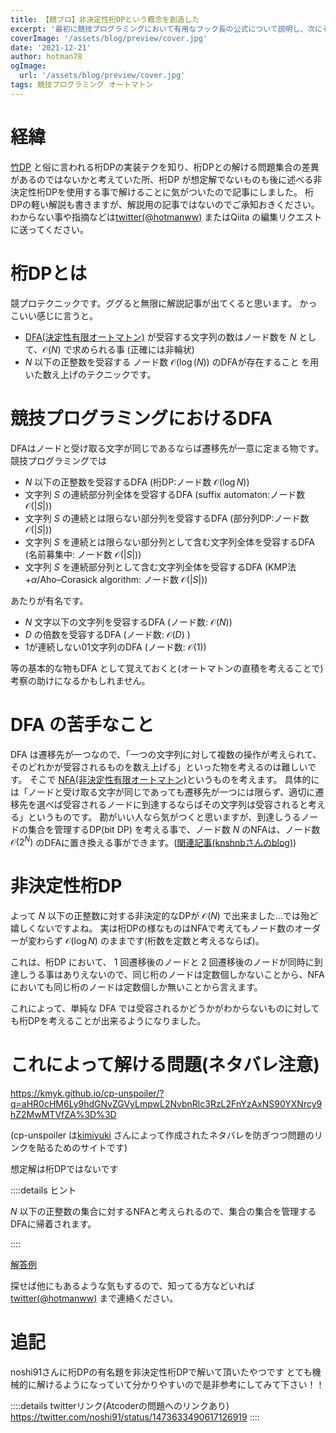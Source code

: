 ```yaml
---
title: 【競プロ】非決定性桁DPという概念を創造した
excerpt: '最初に競技プログラミングにおいて有用なフック長の公式について説明し、次にそれの一般化と既存の問題の新しい解き方の提案をします'
coverImage: '/assets/blog/preview/cover.jpg'
date: '2021-12-21'
author: hotman78
ogImage:
  url: '/assets/blog/preview/cover.jpg'
tags: 競技プログラミング オートマトン
---
```

# 経緯
[竹DP](https://opt-cp.com/abc050d/) と俗に言われる桁DPの実装テクを知り、桁DPとの解ける問題集合の差異があるのではないかと考えていた所、桁DP が想定解でないものも後に述べる非決定性桁DPを使用する事で解けることに気がついたので記事にしました。
桁DPの軽い解説も書きますが、解説用の記事ではないのでご承知おきください。
わからない事や指摘などは[twitter(@hotmanww)](https://twitter.com/hotmanww) またはQiita の編集リクエストに送ってください。

# 桁DPとは
競プロテクニックです。ググると無限に解説記事が出てくると思います。
かっこいい感じに言うと。
- [DFA(決定性有限オートマトン)](https://ja.wikipedia.org/wiki/%E6%B1%BA%E5%AE%9A%E6%80%A7%E6%9C%89%E9%99%90%E3%82%AA%E3%83%BC%E3%83%88%E3%83%9E%E3%83%88%E3%83%B3) が受容する文字列の数はノード数を $N$ として、$\mathcal{O}(N)$ で求められる事 (正確には非輪状)
- $N$ 以下の正整数を受容する ノード数 $\mathcal{O}(\log (N))$ のDFAが存在すること
を用いた数え上げのテクニックです。

# 競技プログラミングにおけるDFA
DFAはノードと受け取る文字が同じであるならば遷移先が一意に定まる物です。
競技プログラミングでは

- $N$ 以下の正整数を受容するDFA (桁DP:ノード数 $\mathcal{O}(\log N)$)
- 文字列 $S$ の連続部分列全体を受容するDFA (suffix automaton:ノード数 $\mathcal{O}(|S|)$)
- 文字列 $S$ の連続とは限らない部分列を受容するDFA (部分列DP:ノード数 $\mathcal{O}(|S|)$)
- 文字列 $S$ を連続とは限らない部分列として含む文字列全体を受容するDFA (名前募集中: ノード数 $\mathcal{O}(|S|)$)
- 文字列 $S$ を連続部分列として含む文字列全体を受容するDFA (KMP法+$\alpha$/Aho–Corasick algorithm: ノード数 $\mathcal{O}(|S|)$)

あたりが有名です。

- $N$ 文字以下の文字列を受容するDFA (ノード数: $\mathcal{O}(N)$)
- $D$ の倍数を受容するDFA (ノード数: $\mathcal{O}(D)$ )
- 1が連続しない01文字列のDFA (ノード数: $\mathcal{O}(1)$)

等の基本的な物もDFA として覚えておくと(オートマトンの直積を考えることで)考察の助けになるかもしれません。

# DFA の苦手なこと
DFA は遷移先が一つなので、「一つの文字列に対して複数の操作が考えられて、そのどれかが受容されるものを数え上げる」といった物を考えるのは難しいです。
そこで [NFA(非決定性有限オートマトン)](https://ja.wikipedia.org/wiki/%E9%9D%9E%E6%B1%BA%E5%AE%9A%E6%80%A7%E6%9C%89%E9%99%90%E3%82%AA%E3%83%BC%E3%83%88%E3%83%9E%E3%83%88%E3%83%B3)というものを考えます。
具体的には「ノードと受け取る文字が同じであっても遷移先が一つには限らず、適切に遷移先を選べば受容されるノードに到達するならばその文字列は受容されると考える」というものです。
勘がいい人なら気がつくと思いますが、到達しうるノードの集合を管理するDP(bit DP) を考える事で、ノード数 $N$ のNFAは、ノード数 $\mathcal{O}(2^N)$ のDFAに置き換える事ができます。([関連記事(knshnbさんのblog)](https://blog.knshnb.com/posts/aoj2587/))

# 非決定性桁DP
よって $N$ 以下の正整数に対する非決定的なDPが $\mathcal{O}(N)$ で出来ました...では殆ど嬉しくないですよね。
実は桁DPの様なものはNFAで考えてもノード数のオーダーが変わらず $\mathcal{O}(\log N)$ のままです(桁数を定数と考えるならば)。

これは、桁DP において、 1 回遷移後のノードと 2 回遷移後のノードが同時に到達しうる事はありえないので、同じ桁のノードは定数個しかないことから、NFAにおいても同じ桁のノードは定数個しか無いことから言えます。

これによって、単純な DFA では受容されるかどうかがわからないものに対しても桁DPを考えることが出来るようになりました。


# これによって解ける問題(ネタバレ注意)

https://kmyk.github.io/cp-unspoiler/?q=aHR0cHM6Ly9hdGNvZGVyLmpwL2NvbnRlc3RzL2FnYzAxNS90YXNrcy9hZ2MwMTVfZA%3D%3D

(cp-unspoiler は[kimiyuki](https://kmyk.github.io/blog/) さんによって作成されたネタバレを防ぎつつ問題のリンクを貼るためのサイトです)

想定解は桁DPではないです

::::details ヒント

$N$ 以下の正整数の集合に対するNFAと考えられるので、集合の集合を管理するDFAに帰着されます。

::::

[解答例](https://atcoder.jp/contests/agc015/submissions/28049610)

探せば他にもあるような気もするので、知ってる方などいれば [twitter(@hotmanww)](https://twitter.com/hotmanww) まで連絡ください。

# 追記
noshi91さんに桁DPの有名題を非決定性桁DPで解いて頂いたやつです
とても機械的に解けるようになっていて分かりやすいので是非参考にしてみて下さい！！

::::details twitterリンク(Atcoderの問題へのリンクあり)
https://twitter.com/noshi91/status/1473633490617126919
::::